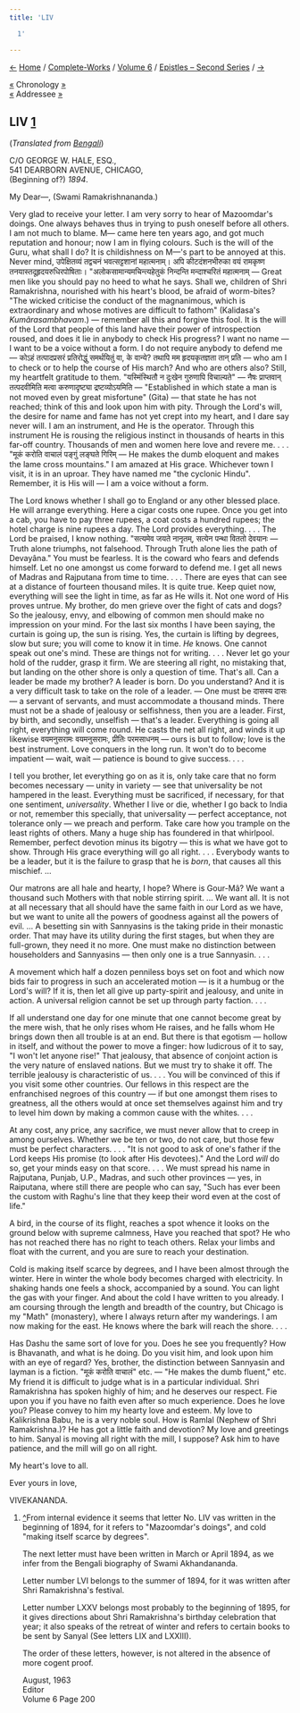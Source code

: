 ```yaml
---
title: 'LIV

  1'

---
```

<div>

[←](053_govinda_sahay.htm) [Home](../../../index.htm) /
[Complete-Works](../../complete_works.htm) / [Volume
6](../volume_6_contents.htm) / [Epistles – Second
Series](epistles_second_series_contents.htm) / [→](055_akhandananda.htm)

  

[«](../../volume_7/epistles_third_series/24_kali.htm) Chronology
[»](055_akhandananda.htm)  
[«](049_swami_ramakrishnananda.htm) Addressee [»](063_shashi.htm)

## LIV [1](#fn1)

(*Translated from [Bengali](b7143e6054.pdf)*)

C/O GEORGE W. HALE, ESQ.,  
541 DEARBORN AVENUE, CHICAGO,  
(Beginning of?) *1894*.

My Dear—, (Swami Ramakrishnananda.)

Very glad to receive your letter. I am very sorry to hear of Mazoomdar's
doings. One always behaves thus in trying to push oneself before all
others. I am not much to blame. M— came here ten years ago, and got much
reputation and honour; now I am in flying colours. Such is the will of
the Guru, what shall I do? It is childishness on M—'s part to be annoyed
at this. Never mind, उपेक्षितव्यं तद्वचनं भवत्सट्टशानां महात्मनाम्। अपि
कीटदंशनभीरुका वयं रामकृष्ण तनयास्तदूहृदयरुधिरपोषिताः।
"अलोकसामान्यमचिन्त्यहेतुकं निन्दन्ति मन्दाश्चरितं महात्मनाम् — Great men
like you should pay no heed to what he says. Shall we, children of Shri
Ramakrishna, nourished with his heart's blood, be afraid of worm-bites?
"The wicked criticise the conduct of the magnanimous, which is
extraordinary and whose motives are difficult to fathom" (Kalidasa's
*Kumârasambhavam*.) — remember all this and forgive this fool. It is the
will of the Lord that people of this land have their power of
introspection roused, and does it lie in anybody to check His progress?
I want no name — I want to be a voice without a form. I do not require
anybody to defend me — कोऽहं तत्पादप्रसरं प्रतिरोद्धुं समर्थयितुं वा, के
वान्ये? तथापि मम हृदयकृतज्ञता तान् प्रति — who am I to check or to help
the course of His march? And who are others also? Still, my heartfelt
gratitude to them. "यस्मिंस्थितौ न दुःखेन गुरुणापि विचाल्यते" — नैषः
प्राप्तवान् तत्पदवीमिति मत्वा करुणादृष्ट्या द्रष्टव्योऽयमिति —
"Established in which state a man is not moved even by great misfortune"
(Gita) — that state he has not reached; think of this and look upon him
with pity. Through the Lord's will, the desire for name and fame has not
yet crept into my heart, and I dare say never will. I am an instrument,
and He is the operator. Through this instrument He is rousing the
religious instinct in thousands of hearts in this far-off country.
Thousands of men and women here love and revere me. . . . "मूकं करोति
वाचालं पङ्गुं लङ्घते गिरिम् — He makes the dumb eloquent and makes the
lame cross mountains." I am amazed at His grace. Whichever town I visit,
it is in an uproar. They have named me "the cyclonic Hindu". Remember,
it is His will — I am a voice without a form.

The Lord knows whether I shall go to England or any other blessed place.
He will arrange everything. Here a cigar costs one rupee. Once you get
into a cab, you have to pay three rupees, a coat costs a hundred rupees;
the hotel charge is nine rupees a day. The Lord provides everything. . .
. The Lord be praised, I know nothing. "सत्यमेव जयते नानृतम्, सत्येन
पन्था विततो देवयानः — Truth alone triumphs, not falsehood. Through Truth
alone lies the path of Devayâna." You must be fearless. It is the coward
who fears and defends himself. Let no one amongst us come forward to
defend me. I get all news of Madras and Rajputana from time to time. . .
. There are eyes that can see at a distance of fourteen thousand miles.
It is quite true. Keep quiet now, everything will see the light in time,
as far as He wills it. Not one word of His proves untrue. My brother, do
men grieve over the fight of cats and dogs? So the jealousy, envy, and
elbowing of common men should make no impression on your mind. For the
last six months I have been saying, the curtain is going up, the sun is
rising. Yes, the curtain is lifting by degrees, slow but sure; you will
come to know it in time. *He* knows. One cannot speak out one's mind.
These are things not for writing. . . . Never let go your hold of the
rudder, grasp it firm. We are steering all right, no mistaking that, but
landing on the other shore is only a question of time. That's all. Can a
leader be made my brother? A leader is born. Do you understand? And it
is a very difficult task to take on the role of a leader. — One must be
दासस्य दासः — a servant of servants, and must accommodate a thousand
minds. There must not be a shade of jealousy or selfishness, then you
are a leader. First, by birth, and secondly, unselfish — that's a
leader. Everything is going all right, everything will come round. He
casts the net all right, and winds it up likewise वयमनुसरामः वयमनुसरामः,
प्रीतिः परमसाधनम् — ours is but to follow; love is the best instrument.
Love conquers in the long run. It won't do to become impatient — wait,
wait — patience is bound to give success. . . .

I tell you brother, let everything go on as it is, only take care that
no form becomes necessary — unity in variety — see that universality be
not hampered in the least. Everything must be sacrificed, if necessary,
for that one sentiment, *universality*. Whether I live or die, whether I
go back to India or not, remember this specially, that universality —
perfect acceptance, not tolerance only — we preach and perform. Take
care how you trample on the least rights of others. Many a huge ship has
foundered in that whirlpool. Remember, perfect devotion minus its
bigotry — this is what we have got to show. Through His grace everything
will go all right. . . . Everybody wants to be a leader, but it is the
failure to grasp that he is *born*, that causes all this mischief. ...

Our matrons are all hale and hearty, I hope? Where is Gour-Mâ? We want a
thousand such Mothers with that noble stirring spirit. ... We want all.
It is not at all necessary that all should have the same faith in our
Lord as we have, but we want to unite all the powers of goodness against
all the powers of evil. ... A besetting sin with Sannyasins is the
taking pride in their monastic order. That may have its utility during
the first stages, but when they are full-grown, they need it no more.
One must make no distinction between householders and Sannyasins — then
only one is a true Sannyasin. . . .

A movement which half a dozen penniless boys set on foot and which now
bids fair to progress in such an accelerated motion — is it a humbug or
the Lord's will? If it is, then let all give up party-spirit and
jealousy, and unite in action. A universal religion cannot be set up
through party faction. . . .

If all understand one day for one minute that one cannot become great by
the mere wish, that he only rises whom He raises, and he falls whom He
brings down then all trouble is at an end. But there is that egotism —
hollow in itself, and without the power to move a finger: how ludicrous
of it to say, "I won't let anyone rise!" That jealousy, that absence of
conjoint action is the very nature of enslaved nations. But we must try
to shake it off. The terrible jealousy is characteristic of us. . . .
You will be convinced of this if you visit some other countries. Our
fellows in this respect are the enfranchised negroes of this country —
if but one amongst them rises to greatness, all the others would at once
set themselves against him and try to level him down by making a common
cause with the whites. . . .

At any cost, any price, any sacrifice, we must never allow that to creep
in among ourselves. Whether we be ten or two, do not care, but those few
must be perfect characters. . . . "It is not good to ask of one's father
if the Lord keeps His promise (to look after His devotees)." And the
Lord *will* do so, get your minds easy on that score. . . . We must
spread his name in Rajputana, Punjab, U.P., Madras, and such other
provinces — yes, in Raiputana, where still there are people who can say,
"Such has ever been the custom with Raghu's line that they keep their
word even at the cost of life."

A bird, in the course of its flight, reaches a spot whence it looks on
the ground below with supreme calmness, Have you reached that spot? He
who has not reached there has no right to teach others. Relax your limbs
and float with the current, and you are sure to reach your destination.

Cold is making itself scarce by degrees, and I have been almost through
the winter. Here in winter the whole body becomes charged with
electricity. In shaking hands one feels a shock, accompanied by a sound.
You can light the gas with your finger. And about the cold I have
written to you already. I am coursing through the length and breadth of
the country, but Chicago is my "Math" (monastery), where I always return
after my wanderings. I am now making for the east. He knows where the
bark will reach the shore. . . .

Has Dashu the same sort of love for you. Does he see you frequently? How
is Bhavanath, and what is he doing. Do you visit him, and look upon him
with an eye of regard? Yes, brother, the distinction between Sannyasin
and layman is a fiction. "मूकं करोति वाचालं" etc. — "He makes the dumb
fluent," etc. My friend it is difficult to judge what is in a particular
individual. Shri Ramakrishna has spoken highly of him; and he deserves
our respect. Fie upon you if you have no faith even after so much
experience. Does he love you? Please convey to him my hearty love and
esteem. My love to Kalikrishna Babu, he is a very noble soul. How is
Ramlal (Nephew of Shri Ramakrishna.)? He has got a little faith and
devotion? My love and greetings to him. Sanyal is moving all right with
the mill, I suppose? Ask him to have patience, and the mill will go on
all right.

My heart's love to all. 

Ever yours in love,

VIVEKANANDA.

1.  [^](#txt1)From internal evidence it seems that letter No. LIV vas
    written in the beginning of 1894, for it refers to "Mazoomdar's
    doings", and cold "making itself scarce by degrees".  
      
    The next letter must have been written in March or April 1894, as we
    infer from the Bengali biography of Swami Akhandananda.  
      
    Letter number LVI belongs to the summer of 1894, for it was written
    after Shri Ramakrishna's festival.  
      
    Letter number LXXV belongs most probably to the beginning of 1895,
    for it gives directions about Shri Ramakrishna's birthday
    celebration that year; it also speaks of the retreat of winter and
    refers to certain books to be sent by Sanyal (See letters LIX and
    LXXIII).  
      
    The order of these letters, however, is not altered in the absence
    of more cogent proof.  
      
    August, 1963  
    Editor  
    Volume 6 Page 200

</div>
